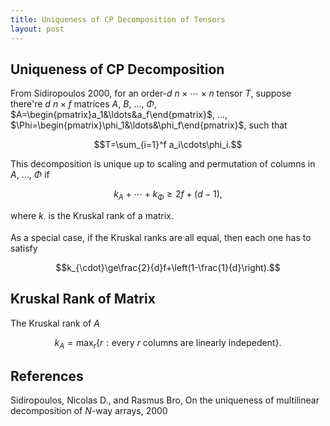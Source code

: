 ```yaml
---
title: Uniqueness of CP Decomposition of Tensors 
layout: post
---
```


<script type="text/javascript" src="https://cdnjs.cloudflare.com/ajax/libs/mathjax/2.7.0/MathJax.js?config=TeX-AMS-MML_HTMLorMML"></script>
<script type="text/x-mathjax-config">MathJax.Hub.Config({tex2jax: {inlineMath: [['$','$'], ['\\(','\\)']]}});</script>

## Uniqueness of CP Decomposition
From Sidiropoulos 2000, for an order-$d$ $n\times\cdots\times n$ tensor $T$, suppose there're $d$ $n\times f$ matrices $A$, $B$, ..., $\Phi$, $A=\begin{pmatrix}a_1&\ldots&a_f\end{pmatrix}$, ..., $\Phi=\begin{pmatrix}\phi_1&\ldots&\phi_f\end{pmatrix}$, such that 

$$T=\sum_{i=1}^f a_i\cdots\phi_i.$$

This decomposition is unique up to scaling and permutation of columns in $A$, ..., $\Phi$ if

$$k_A+\cdots+k_{\Phi}\ge 2f+(d-1),$$

where $k_{\cdot}$ is the Kruskal rank of a matrix.

As a special case, if the Kruskal ranks are all equal, then each one has to satisfy

$$k_{\cdot}\ge\frac{2}{d}f+\left(1-\frac{1}{d}\right).$$

## Kruskal Rank of Matrix
The Kruskal rank of $A$

$$k_A=\max_r\lbrace r: \text{every }r\text{ columns are linearly indepedent}\rbrace.$$

## References
Sidiropoulos, Nicolas D., and Rasmus Bro, On the uniqueness of multilinear decomposition of $N$-way arrays, 2000












